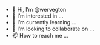 - 👋 Hi, I’m @wervegton
- 👀 I’m interested in ...
- 🌱 I’m currently learning ...
- 💞️ I’m looking to collaborate on ...
- 📫 How to reach me ...

<!---
wervegton/wervegton is a ✨ special ✨ repository because its `README.md` (this file) appears on your GitHub profile.
You can click the Preview link to take a look at your changes.
--->
